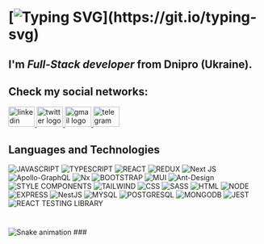 # [![Typing SVG](https://readme-typing-svg.demolab.com?font=Fira+Code&pause=1000&random=false&width=435&lines=%F0%9F%91%8BHi%2C+my+name+is+Misha+Mishin!)](https://git.io/typing-svg)

## I'm *Full-Stack developer* from Dnipro (Ukraine).

## Check my social networks:
<div align="left">
  <a href="https://www.linkedin.com/in/misha-mishin-7b4a03207/" target="_blank">
    <img src="https://raw.githubusercontent.com/maurodesouza/profile-readme-generator/master/src/assets/icons/social/linkedin/default.svg" width="52" height="40" alt="linkedin logo"  />
  </a>
  <a href="https://twitter.com/mishana36" target="_blank">
    <img src="https://raw.githubusercontent.com/maurodesouza/profile-readme-generator/master/src/assets/icons/social/twitter/default.svg" width="52" height="40" alt="twitter logo"  />
  </a>
  <a href="mailto:m.misha030702@gmail.com" target="_blank">
    <img src="https://raw.githubusercontent.com/maurodesouza/profile-readme-generator/master/src/assets/icons/social/gmail/default.svg" width="52" height="40" alt="gmail logo"  />
  </a>
  <a href="https://t.me/misha7737" target="_blank">
    <img src="https://raw.githubusercontent.com/maurodesouza/profile-readme-generator/master/src/assets/icons/social/telegram/default.svg" width="52" height="40" alt="telegram logo"  />
  </a>
</div>

## Languages and Technologies
![JAVASCRIPT](https://img.shields.io/badge/-JAVASCRIPT-090909?style=for-the-badge&logo=javascript)
![TYPESCRIPT](https://img.shields.io/badge/-TYPESCRIPT-090909?style=for-the-badge&logo=typescript)
![REACT](https://img.shields.io/badge/-REACT-090909?style=for-the-badge&logo=react)
![REDUX](https://img.shields.io/badge/Redux-593D88?style=for-the-badge&logo=redux&logoColor=white)
![Next JS](https://img.shields.io/badge/Next-black?style=for-the-badge&logo=next.js&logoColor=white)
![Apollo-GraphQL](https://img.shields.io/badge/-ApolloGraphQL-311C87?style=for-the-badge&logo=apollo-graphql)
![Nx](https://img.shields.io/badge/nx-143055?style=for-the-badge&logo=nx&logoColor=white)
![BOOTSTRAP](https://img.shields.io/badge/-BOOTSTRAP-090909?style=for-the-badge&logo=bootstrap)
![MUI](https://img.shields.io/badge/Material--UI-0081CB?style=for-the-badge&logo=material-ui&logoColor=white)
![Ant-Design](https://img.shields.io/badge/-AntDesign-%230170FE?style=for-the-badge&logo=ant-design&logoColor=white)
![STYLE COMPONENTS](https://img.shields.io/badge/styled--components-DB7093?style=for-the-badge&logo=styled-components&logoColor=white)
![TAILWIND](https://img.shields.io/badge/Tailwind_CSS-38B2AC?style=for-the-badge&logo=tailwind-css&logoColor=white)
![CSS](https://img.shields.io/badge/-CSS-090909?style=for-the-badge&logo=css3)
![SASS](https://img.shields.io/badge/Sass-CC6699?style=for-the-badge&logo=sass&logoColor=white)
![HTML](https://img.shields.io/badge/-HTML-090909?style=for-the-badge&logo=html5)
![NODE](https://img.shields.io/badge/Node.js-43853D?style=for-the-badge&logo=node.js)
![EXPRESS](https://img.shields.io/badge/Express.js-404D59?style=for-the-badge)
![NestJS](https://img.shields.io/badge/nestjs-%23E0234E.svg?style=for-the-badge&logo=nestjs&logoColor=white)
![MYSQL](https://img.shields.io/badge/MySQL-00000F?style=for-the-badge&logo=mysql&logoColor=white)
![POSTGRESQL](https://img.shields.io/badge/PostgreSQL-316192?style=for-the-badge&logo=postgresql&logoColor=white)
![MONGODB](https://img.shields.io/badge/MongoDB-4EA94B?style=for-the-badge&logo=mongodb&logoColor=white)
![JEST](https://img.shields.io/badge/Jest-323330?style=for-the-badge&logo=Jest&logoColor=white)
![REACT TESTING LIBRARY](https://img.shields.io/badge/testing%20library-323330?style=for-the-badge&logo=testing-library&logoColor=red)

###
<br clear="both">

<img src="https://profile-readme-generator.com/assets/snake.svg" alt="Snake animation" />
###

